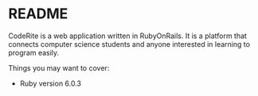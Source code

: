 
# README

CodeRite is a web application written in RubyOnRails. 
It is a platform that connects computer science students 
and anyone interested in learning to program easily. 

Things you may want to cover:

* Ruby version
6.0.3


